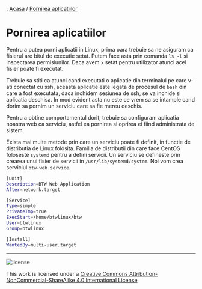 : [Acasa](../index.html) / [Pornirea aplicatiilor](./pornirea_aplicatiilor.html)

# Pornirea aplicatiilor

Pentru a putea porni aplicatii in Linux, prima oara trebuie sa ne asiguram ca fisierul are bitul de executie setat. Putem face asta prin comanda `ls -l` si inspectarea permisiunilor. Daca avem `x` setat pentru utilizator atunci acel fisier poate fi executat.

Trebuie sa stiti ca atunci cand executati o aplicatie din terminalul pe care v-ati conectat cu ssh, aceasta aplicatie este legata de procesul de `bash` din care a fost executata, daca inchidem sesiunea de ssh, se va inchide si aplicatia deschisa. In mod evident asta nu este ce vrem sa se intample cand dorim sa pornim un serviciu care sa fie mereu deschis.

Pentru a obtine comportamentul dorit, trebuie sa configuram aplicatia noastra web ca serviciu, astfel ea pornirea si oprirea ei fiind administrata de sistem.

Exista mai multe metode prin care un serviciu poate fi definit, in functie de distributia de Linux folosita. Familia de distributii din care face CentOS foloseste `systemd` pentru a defini servicii. Un serviciu se defineste prin crearea unui fisier de servicii in `/usr/lib/systemd/system`. Noi vom crea serviciul `btw-web.service`.

```bash
[Unit]
Description=BTW Web Application
After=network.target

[Service]
Type=simple
PrivateTmp=true
ExecStart=/home/btwlinux/btw
User=btwlinux
Group=btwlinux

[Install]
WantedBy=multi-user.target
```

* * *
![license](https://i.creativecommons.org/l/by-nc-sa/4.0/88x31.png)

This work is licensed under a [Creative Commons Attribution-NonCommercial-ShareAlike 4.0 International License](http://creativecommons.org/licenses/by-nc-sa/4.0/)